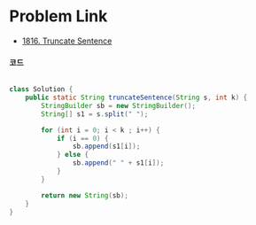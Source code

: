 # Problem Link
- [1816. Truncate Sentence](https://leetcode.com/problems/truncate-sentence/)


#### 코드

```java

class Solution {
    public static String truncateSentence(String s, int k) {
        StringBuilder sb = new StringBuilder();
        String[] s1 = s.split(" ");

        for (int i = 0; i < k ; i++) {
            if (i == 0) {
                sb.append(s1[i]);
            } else {
                sb.append(" " + s1[i]);
            }
        }

        return new String(sb);
    }
}

```
